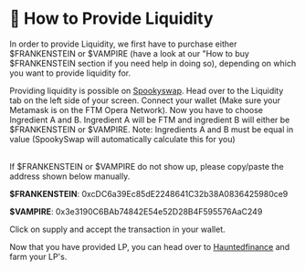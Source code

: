 # 🔵 How to Provide Liquidity

In order to provide Liquidity, we first have to purchase either $FRANKENSTEIN or $VAMPIRE (have a look at our "How to buy $FRANKENSTEIN section if you need help in doing so), depending on which you want to provide liquidity for.

Providing liquidity is possible on [Spookyswap](https://spookyswap.finance/swap). Head over to the Liquidity tab on the left side of your screen. Connect your wallet (Make sure your Metamask is on the FTM Opera Network). Now you have to choose Ingredient A and B. Ingredient A will be FTM and ingredient B will either be $FRANKENSTEIN or $VAMPIRE. Note: Ingredients A and B must be equal in value (SpookySwap will automatically calculate this for you)

\
If $FRANKENSTEIN or $VAMPIRE do not show up, please copy/paste the address shown below manually.

**$FRANKENSTEIN**: 0xcDC6a39Ec85dE2248641C32b38A0836425980ce9

**$VAMPIRE**: 0x3e3190C6BAb74842E54e52D28B4F595576AaC249

Click on supply and accept the transaction in your wallet.

Now that you have provided LP, you can head over to [Hauntedfinance](https://hauntedfinance.app) and farm your LP's.

